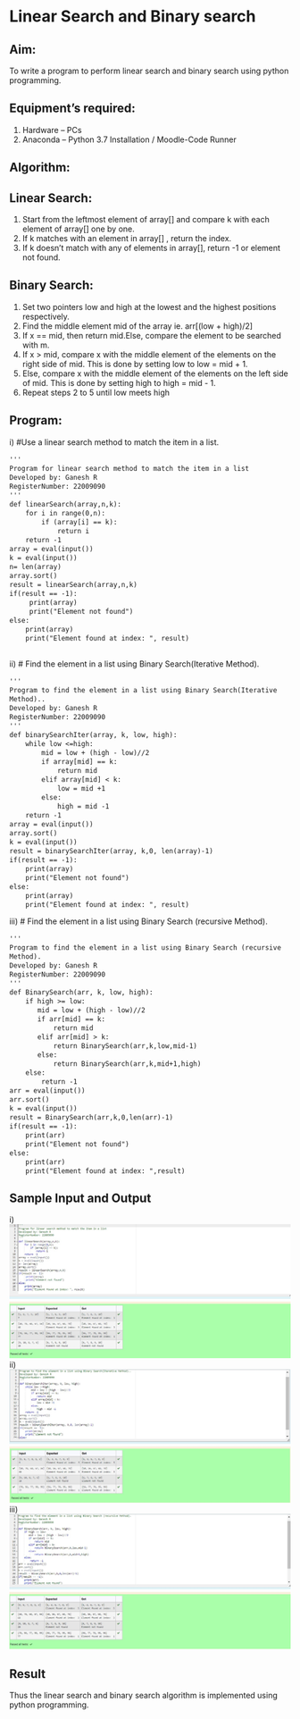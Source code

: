 # Linear Search and Binary search
## Aim:
To write a program to perform linear search and binary search using python programming.
## Equipment’s required:
1.	Hardware – PCs
2.	Anaconda – Python 3.7 Installation / Moodle-Code Runner
## Algorithm:
## Linear Search:
1.	Start from the leftmost element of array[] and compare k with each element of array[] one by one.
2.	If k matches with an element in array[] , return the index.
3.	If k doesn’t match with any of elements in array[], return -1 or element not found.
## Binary Search:
1.	Set two pointers low and high at the lowest and the highest positions respectively.
2.	Find the middle element mid of the array ie. arr[(low + high)/2]
3.	If x == mid, then return mid.Else, compare the element to be searched with m.
4.	If x > mid, compare x with the middle element of the elements on the right side of mid. This is done by setting low to low = mid + 1.
5.	Else, compare x with the middle element of the elements on the left side of mid. This is done by setting high to high = mid - 1.
6.	Repeat steps 2 to 5 until low meets high
## Program:
i)	#Use a linear search method to match the item in a list.
```
''' 
Program for linear search method to match the item in a list
Developed by: Ganesh R
RegisterNumber: 22009090
'''
def linearSearch(array,n,k):
    for i in range(0,n):
        if (array[i] == k):
            return i
    return -1
array = eval(input())
k = eval(input())
n= len(array)
array.sort()
result = linearSearch(array,n,k)
if(result == -1):
     print(array)
     print("Element not found")
else:
    print(array)
    print("Element found at index: ", result)


```
ii)	# Find the element in a list using Binary Search(Iterative Method).
```
''' 
Program to find the element in a list using Binary Search(Iterative Method)..
Developed by: Ganesh R 
RegisterNumber: 22009090
'''
def binarySearchIter(array, k, low, high):
    while low <=high:
        mid = low + (high - low)//2
        if array[mid] == k:
            return mid
        elif array[mid] < k:
            low = mid +1
        else:
            high = mid -1
    return -1
array = eval(input())
array.sort()
k = eval(input())
result = binarySearchIter(array, k,0, len(array)-1)
if(result == -1):
    print(array)
    print("Element not found")
else:
    print(array)
    print("Element found at index: ", result)
```
iii)	# Find the element in a list using Binary Search (recursive Method).
```
''' 
Program to find the element in a list using Binary Search (recursive Method).
Developed by: Ganesh R
RegisterNumber: 22009090
'''
def BinarySearch(arr, k, low, high):
    if high >= low:
       mid = low + (high - low)//2
       if arr[mid] == k:
           return mid 
       elif arr[mid] > k:
           return BinarySearch(arr,k,low,mid-1)
       else:
           return BinarySearch(arr,k,mid+1,high)
    else:
        return -1
arr = eval(input())
arr.sort()
k = eval(input()) 
result = BinarySearch(arr,k,0,len(arr)-1)
if(result == -1):
    print(arr)
    print("Element not found")
else:
    print(arr)
    print("Element found at index: ",result)
```
## Sample Input and Output
i)
![output](./Web%20capture_26-1-2023_14910_lms.ai.saveetha.ac.in.jpeg)
ii)
![output](./Web%20capture_26-1-2023_14935_lms.ai.saveetha.ac.in.jpeg)
iii)
![output](./Web%20capture_26-1-2023_14956_lms.ai.saveetha.ac.in.jpeg)

## Result
Thus the linear search and binary search algorithm is implemented using python programming.